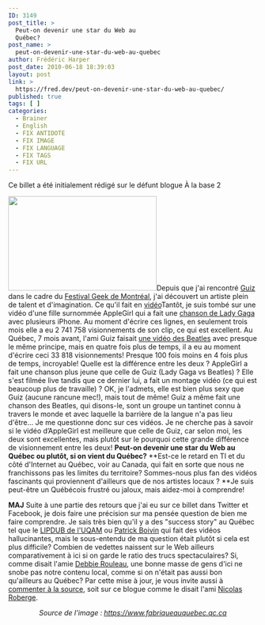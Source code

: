 ```yaml
---
ID: 3149
post_title: >
  Peut-on devenir une star du Web au
  Québec?
post_name: >
  peut-on-devenir-une-star-du-web-au-quebec
author: Frédéric Harper
post_date: 2010-06-18 18:39:03
layout: post
link: >
  https://fred.dev/peut-on-devenir-une-star-du-web-au-quebec/
published: true
tags: [ ]
categories:
  - Brainer
  - English
  - FIX ANTIDOTE
  - FIX IMAGE
  - FIX LANGUAGE
  - FIX TAGS
  - FIX URL
---
```

<div id="deadblog">
  Ce billet a été initialement rédigé sur le défunt blogue À la base 2
</div>

<img title="versionfinale" src="http://fred.dev/wp-content/uploads/2010/06/versionfinale-300x191.jpg" alt="" width="300" height="191" />Depuis que j'ai rencontré [Guiz][1] dans le cadre du [Festival Geek de Montréal][2], j'ai découvert un artiste plein de talent et d'imagination. Ce qu'il fait en [vidéo][3]Tantôt, je suis tombé sur une vidéo d'une fille surnommée AppleGirl qui a fait une [chanson de Lady Gaga][4] avec plusieurs iPhone. Au moment d'écrire ces lignes, en seulement trois mois elle a eu 2 741 758 visionnements de son clip, ce qui est excellent. Au Québec, 7 mois avant, l'ami Guiz faisait [une vidéo des Beatles][5] avec presque le même principe, mais en quatre fois plus de temps, il a eu au moment d'écrire ceci 33 818 visionnements! Presque 100 fois moins en 4 fois plus de temps, incroyable! Quelle est la différence entre les deux ? AppleGirl a fait une chanson plus jeune que celle de Guiz (Lady Gaga vs Beatles) ? Elle s'est filmée live tandis que ce dernier lui, a fait un montage vidéo (ce qui est beaucoup plus de travaille) ? OK, je l'admets, elle est bien plus sexy que Guiz (aucune rancune mec!), mais tout de même! Guiz a même fait une chanson des Beatles, qui disons-le, sont un groupe un tantinet connu à travers le monde et avec laquelle la barrière de la langue n'a pas lieu d'être...
Je me questionne donc sur ces vidéos. Je ne cherche pas à savoir si le vidéo d’AppleGirl est meilleure que celle de Guiz, car selon moi, les deux sont excellentes, mais plutôt sur le pourquoi cette grande différence de visionnement entre les deux! **Peut-on devenir une star du Web au Québec ou plutôt, si on vient du Québec?** **Est-ce le retard en TI et du côté d'Internet au Québec, voir au Canada, qui fait en sorte que nous ne franchissons pas les limites du territoire? Sommes-nous plus fan des vidéos fascinants qui proviennent d'ailleurs que de nos artistes locaux ? **Je suis peut-être un Québécois frustré ou jaloux, mais aidez-moi à comprendre!

**MAJ**
Suite à une partie des retours que j'ai eu sur ce billet dans Twitter et Facebook, je dois faire une précision sur ma pensée question de bien me faire comprendre. Je sais très bien qu'il y a des "success story" au Québec tel que le [LIPDUB de l'UQAM][6] ou [Patrick Boivin][7] qui fait des vidéos hallucinantes, mais le sous-entendu de ma question était plutôt si cela est plus difficile? Combien de vedettes naissent sur le Web ailleurs comparativement à ici si on garde le ratio des trucs spectaculaires? Si, comme disait l'amie [Debbie Rouleau][8], une bonne masse de gens d'ici ne snobe pas notre contenu local, comme si on n'était pas aussi bon qu'ailleurs au Québec? Par cette mise à jour, je vous invite aussi à [commenter à la source][9], soit sur ce blogue comme le disait l'ami [Nicolas Roberge][10].

<p style="text-align:center">
  <em>Source de l'image :<strong> </strong><a title="Site Web de l'image" href="https://www.fabriqueauquebec.qc.ca">https://www.fabriqueauquebec.qc.ca</a></em>
</p>

 [1]: https://guiz.ca/ "Site Web de Guiz"
 [2]: https://geekfestmtl.com/ "Site Web du Festival Geek de Montréal"
 [3]: https://www.youtube.com/user/guizdp "Chaîne Youtube de Guiz"
 [4]: https://www.youtube.com/watch?v=nzh2UygPwDU "Vidéo de la chanson de AppleGirl"
 [5]: https://www.youtube.com/watch?v=Da6YkE2V0yA "Vidéo des Beatles de Guiz"
 [6]: https://www.youtube.com/watch?v=-zcOFN_VBVo "Vidéo du LIPDUB de l'UQAM"
 [7]: https://www.youtube.com/user/PatrickBoivin "Chaîne Youtube de Patrick Boivin"
 [8]: https://sekhmetdesign.thegeekcartel.com/blogue/ "Blogue de Debbie Rouleau"
 [9]: https://www.ovologic.com/2009/11/07/mieux-vaut-commenter-a-la-source/ "Billet de Nicolas Roberge"
 [10]: https://www.ovologic.com/ "Blogue de Nicolas Roberge"